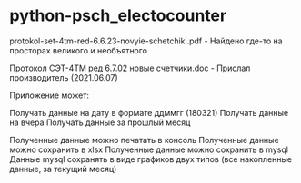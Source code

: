 # python-psch_electocounter

protokol-set-4tm-red-6.6.23-novyie-schetchiki.pdf - Найдено где-то на просторах великого и необъятного

Протокол СЭТ-4ТМ ред 6.7.02 новые счетчики.doc - Прислал производитель (2021.06.07)

Приложение может:

Получать данные на дату в формате ддммгг (180321)
Получать данные на вчера
Получать данные за прошлый месяц

Полученные данные можно печатать в консоль
Полученные данные можно сохранить в xlsx
Полученные данные можно сохранить в mysql
Данные mysql сохранять в виде графиков двух типов (все накопленные данные, за текущий месяц)

